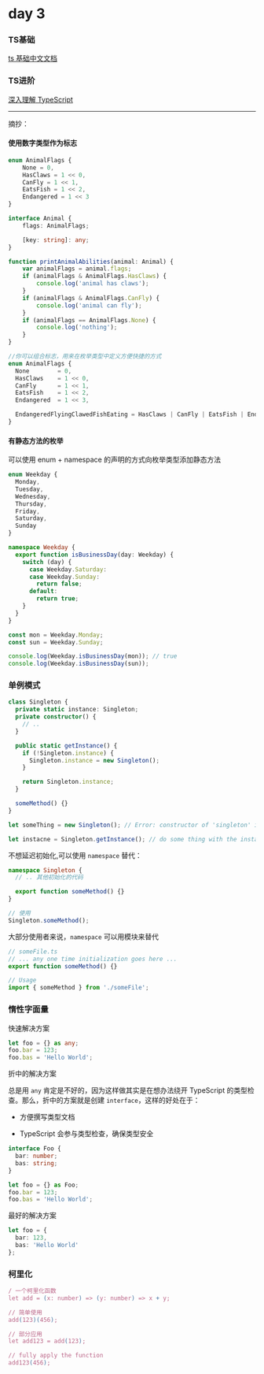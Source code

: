 # day 3

### TS基础

[ts 基础中文文档](https://typescript.bootcss.com/tutorials/typescript-in-5-minutes.html)

### TS进阶

[深入理解 TypeScript](https://jkchao.github.io/typescript-book-chinese/)

---
摘抄：
#### 使用数字类型作为标志

```ts
enum AnimalFlags {
    None = 0,
    HasClaws = 1 << 0,
    CanFly = 1 << 1,
    EatsFish = 1 << 2,
    Endangered = 1 << 3
}

interface Animal {
    flags: AnimalFlags;

    [key: string]: any;
}

function printAnimalAbilities(animal: Animal) {
    var animalFlags = animal.flags;
    if (animalFlags & AnimalFlags.HasClaws) {
        console.log('animal has claws');
    }
    if (animalFlags & AnimalFlags.CanFly) {
        console.log('animal can fly');
    }
    if (animalFlags == AnimalFlags.None) {
        console.log('nothing');
    }
}
```

```ts
//你可以组合标志，用来在枚举类型中定义方便快捷的方式
enum AnimalFlags {
  None        = 0,
  HasClaws    = 1 << 0,
  CanFly      = 1 << 1,
  EatsFish    = 1 << 2,
  Endangered  = 1 << 3,

  EndangeredFlyingClawedFishEating = HasClaws | CanFly | EatsFish | Endangered
}
```

#### 有静态方法的枚举

可以使用 enum + namespace 的声明的方式向枚举类型添加静态方法
```ts
enum Weekday {
  Monday,
  Tuesday,
  Wednesday,
  Thursday,
  Friday,
  Saturday,
  Sunday
}

namespace Weekday {
  export function isBusinessDay(day: Weekday) {
    switch (day) {
      case Weekday.Saturday:
      case Weekday.Sunday:
        return false;
      default:
        return true;
    }
  }
}

const mon = Weekday.Monday;
const sun = Weekday.Sunday;

console.log(Weekday.isBusinessDay(mon)); // true
console.log(Weekday.isBusinessDay(sun));
```

### 单例模式
```ts
class Singleton {
  private static instance: Singleton;
  private constructor() {
    // ..
  }

  public static getInstance() {
    if (!Singleton.instance) {
      Singleton.instance = new Singleton();
    }

    return Singleton.instance;
  }

  someMethod() {}
}

let someThing = new Singleton(); // Error: constructor of 'singleton' is private

let instacne = Singleton.getInstance(); // do some thing with the instance
```
不想延迟初始化,可以使用 `namespace` 替代：

```ts
namespace Singleton {
  // .. 其他初始化的代码

  export function someMethod() {}
}

// 使用
Singleton.someMethod();
```
大部分使用者来说，`namespace` 可以用模块来替代
```ts
// someFile.ts
// ... any one time initialization goes here ...
export function someMethod() {}

// Usage
import { someMethod } from './someFile';

```

### 惰性字面量

快速解决方案
```ts
let foo = {} as any;
foo.bar = 123;
foo.bas = 'Hello World';
```

 折中的解决方案

总是用 `any` 肯定是不好的，因为这样做其实是在想办法绕开 TypeScript 的类型检查。那么，折中的方案就是创建 `interface`，这样的好处在于：

- 方便撰写类型文档

- TypeScript 会参与类型检查，确保类型安全
```ts
interface Foo {
  bar: number;
  bas: string;
}

let foo = {} as Foo;
foo.bar = 123;
foo.bas = 'Hello World';
```

最好的解决方案

```ts
let foo = {
  bar: 123,
  bas: 'Hello World'
};
```

### 柯里化
```ts
/ 一个柯里化函数
let add = (x: number) => (y: number) => x + y;

// 简单使用
add(123)(456);

// 部分应用
let add123 = add(123);

// fully apply the function
add123(456);
```


